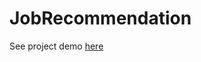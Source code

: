 # JobRecommendation

See project demo [here](https://drive.google.com/file/d/19m4KbNGfyMGQEl9sqUKr90rtYFp4q6-h/view?usp=sharing)